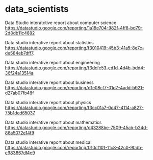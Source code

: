 # data_scientists


Data Studio interatctive report about computer science
https://datastudio.google.com/reporting/1a18e704-982f-4ff8-bd79-2d8db11c4882

Data studio interative report about statistics
https://datastudio.google.com/reporting/f3010419-45b3-41a5-8e7c-de584eb7dff7.

Data studio interative report about engineering
https://datastudio.google.com/reporting/f3dcfe53-cd1d-4d4b-bdd4-36f24a13514a

Data studio interative report about business
https://datastudio.google.com/reporting/d1e08cf7-01d7-4add-b921-d27ab07fb48f

Data studio interative report about physics
https://datastudio.google.com/reporting/f3cc01a7-0c47-4114-a827-75b1ded65037

Data studio interative report about mathematics
https://datastudio.google.com/reporting/c43288be-7509-45ab-b24d-86a5072e14f9

Data studio interative report about medical
https://datastudio.google.com/reporting/010cf101-11c8-42c0-90db-e983867df4c9
